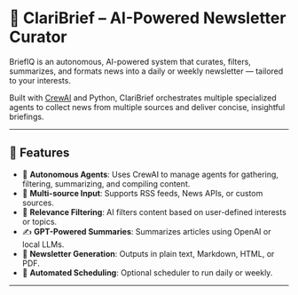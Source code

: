 # 🧠 ClariBrief – AI-Powered Newsletter Curator

BriefIQ is an autonomous, AI-powered system that curates, filters, summarizes, and formats news into a daily or weekly newsletter — tailored to your interests.

Built with [CrewAI](https://crewai.com) and Python, ClariBrief orchestrates multiple specialized agents to collect news from multiple sources and deliver concise, insightful briefings.

---

## 🚀 Features

- 🔎 **Autonomous Agents**: Uses CrewAI to manage agents for gathering, filtering, summarizing, and compiling content.
- 📰 **Multi-source Input**: Supports RSS feeds, News APIs, or custom sources.
- 🧠 **Relevance Filtering**: AI filters content based on user-defined interests or topics.
- ✍️ **GPT-Powered Summaries**: Summarizes articles using OpenAI or local LLMs.
- 📨 **Newsletter Generation**: Outputs in plain text, Markdown, HTML, or PDF.
- 📆 **Automated Scheduling**: Optional scheduler to run daily or weekly.

---
